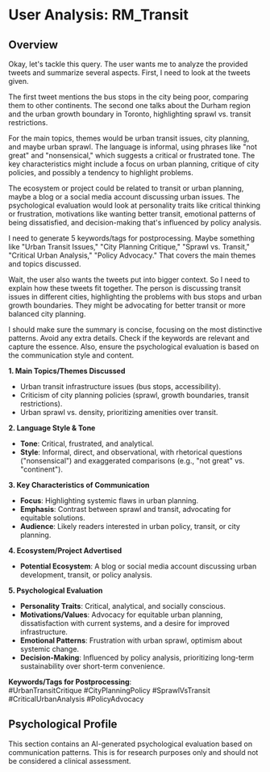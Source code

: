 # User Analysis: RM_Transit

## Overview

<think>
Okay, let's tackle this query. The user wants me to analyze the provided tweets and summarize several aspects. First, I need to look at the tweets given.

The first tweet mentions the bus stops in the city being poor, comparing them to other continents. The second one talks about the Durham region and the urban growth boundary in Toronto, highlighting sprawl vs. transit restrictions. 

For the main topics, themes would be urban transit issues, city planning, and maybe urban sprawl. The language is informal, using phrases like "not great" and "nonsensical," which suggests a critical or frustrated tone. The key characteristics might include a focus on urban planning, critique of city policies, and possibly a tendency to highlight problems.

The ecosystem or project could be related to transit or urban planning, maybe a blog or a social media account discussing urban issues. The psychological evaluation would look at personality traits like critical thinking or frustration, motivations like wanting better transit, emotional patterns of being dissatisfied, and decision-making that's influenced by policy analysis.

I need to generate 5 keywords/tags for postprocessing. Maybe something like "Urban Transit Issues," "City Planning Critique," "Sprawl vs. Transit," "Critical Urban Analysis," "Policy Advocacy." That covers the main themes and topics discussed.

Wait, the user also wants the tweets put into bigger context. So I need to explain how these tweets fit together. The person is discussing transit issues in different cities, highlighting the problems with bus stops and urban growth boundaries. They might be advocating for better transit or more balanced city planning.

I should make sure the summary is concise, focusing on the most distinctive patterns. Avoid any extra details. Check if the keywords are relevant and capture the essence. Also, ensure the psychological evaluation is based on the communication style and content.
</think>

**1. Main Topics/Themes Discussed**  
- Urban transit infrastructure issues (bus stops, accessibility).  
- Criticism of city planning policies (sprawl, growth boundaries, transit restrictions).  
- Urban sprawl vs. density, prioritizing amenities over transit.  

**2. Language Style & Tone**  
- **Tone**: Critical, frustrated, and analytical.  
- **Style**: Informal, direct, and observational, with rhetorical questions ("nonsensical") and exaggerated comparisons (e.g., "not great" vs. "continent").  

**3. Key Characteristics of Communication**  
- **Focus**: Highlighting systemic flaws in urban planning.  
- **Emphasis**: Contrast between sprawl and transit, advocating for equitable solutions.  
- **Audience**: Likely readers interested in urban policy, transit, or city planning.  

**4. Ecosystem/Project Advertised**  
- **Potential Ecosystem**: A blog or social media account discussing urban development, transit, or policy analysis.  

**5. Psychological Evaluation**  
- **Personality Traits**: Critical, analytical, and socially conscious.  
- **Motivations/Values**: Advocacy for equitable urban planning, dissatisfaction with current systems, and a desire for improved infrastructure.  
- **Emotional Patterns**: Frustration with urban sprawl, optimism about systemic change.  
- **Decision-Making**: Influenced by policy analysis, prioritizing long-term sustainability over short-term convenience.  

**Keywords/Tags for Postprocessing**:  
#UrbanTransitCritique #CityPlanningPolicy #SprawlVsTransit #CriticalUrbanAnalysis #PolicyAdvocacy

## Psychological Profile

This section contains an AI-generated psychological evaluation based on communication patterns. This is for research purposes only and should not be considered a clinical assessment.